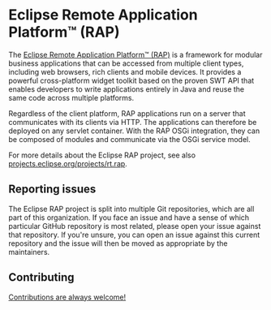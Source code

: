 # Eclipse Remote Application Platform™ (RAP)

The [Eclipse Remote Application Platform™ (RAP)](https://www.eclipse.org/rap/) is a framework for modular business applications that can be accessed from multiple client types, including web browsers, rich clients and mobile devices. It provides a powerful cross-platform widget toolkit based on the proven SWT API that enables developers to write applications entirely in Java and reuse the same code across multiple platforms.

Regardless of the client platform, RAP applications run on a server that communicates with its clients via HTTP. The applications can therefore be deployed on any servlet container. With the RAP OSGi integration, they can be composed of modules and communicate via the OSGi service model.

For more details about the Eclipse RAP project, see also [projects.eclipse.org/projects/rt.rap](https://projects.eclipse.org/projects/rt.rap).

## Reporting issues

The Eclipse RAP project is split into multiple Git repositories, which are all part of this organization. If you face an issue and have a sense of which particular GitHub repository is most related, please open your issue against that repository. If you're unsure, you can open an issue against this current repository and the issue will then be moved as appropriate by the maintainers.

## Contributing

[Contributions are always welcome!](https://github.com/eclipse-rap/.github/blob/main/CONTRIBUTING.md)
